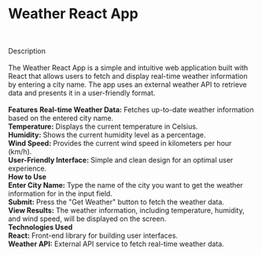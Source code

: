 <b><h1>Weather React App</h1><br/></b>

Description</br></br>
The Weather React App is a simple and intuitive web application built with React that allows users to fetch and display real-time weather information by entering a city name. The app uses an external weather API to retrieve data and presents it in a user-friendly format.
</br></br>
<b>Features</b>
<b>Real-time Weather Data:</b> Fetches up-to-date weather information based on the entered city name.</br>
<b>Temperature:</b> Displays the current temperature in Celsius.</br>
<b>Humidity:</b> Shows the current humidity level as a percentage.</br>
<b>Wind Speed:</b> Provides the current wind speed in kilometers per hour (km/h).</br>
<b>User-Friendly Interface:</b> Simple and clean design for an optimal user experience.</br>
<b>How to Use</b></br>
<b>Enter City Name:</b> Type the name of the city you want to get the weather information for in the input field.</br>
<b>Submit:</b> Press the "Get Weather" button to fetch the weather data.</br>
<b>View Results:</b> The weather information, including temperature, humidity, and wind speed, will be displayed on the screen.</br>
<b>Technologies Used</b></br>
<b>React:</b> Front-end library for building user interfaces.</br>
<b>Weather API:</b> External API service to fetch real-time weather data.</br>
